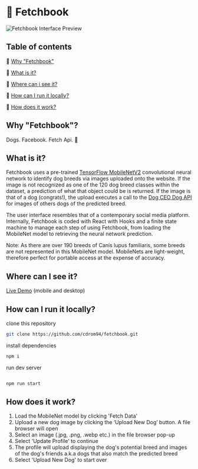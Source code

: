 # 🎾 Fetchbook

![Fetchbook Interface Preview](/fetchbook-preview.png 'Fetchbook Interface Preview')

## Table of contents

🦴 [Why "Fetchbook"](#why-fetchbook)

🦴 [What is it?](#what-is-it)

🦴 [Where can i see it?](#where-can-i-see-it)

🦴 [How can I run it locally?](#how-can-i-run-it-locally)

🦴 [How does it work?](#how-does-it-work)

## Why "Fetchbook"?

Dogs. Facebook. Fetch Api. 🐩

## What is it?

Fetchbook uses a pre-trained
[TensorFlow MobileNetV2](https://github.com/tensorflow/tfjs-models/tree/master/mobilenet)
convolutional neural network to identify dog breeds via images uploaded onto the
website. If the image is not recognized as one of the 120 dog breed classes
within the dataset, a prediction of what that object could be is returned. If
the image is that of a dog (congrats!), the upload executes a call to the
[Dog CEO Dog API](https://dog.ceo/dog-api/breeds-list) for images of others dogs
of the predicted breed.

The user interface resembles that of a contemporary social media platform.
Internally, Fetchbook is coded with React with Hooks and a finite state machine
to manage each step of using Fetchbook, from loading the MobileNet model to
retrieving the neural network prediction.

Note: As there are over 190 breeds of Canis lupus familiaris, some breeds are
not represented in this MobileNet model. MobileNets are light-weight, therefore
perfect for portable access at the expense of accuracy.

## Where can I see it?

[Live Demo](https://fetchbook3000.netlify.app) (mobile and desktop)

## How can I run it locally?

clone this repository

```bash
git clone https://github.com/cdrom94/fetchbook.git
```

install dependencies

```bash
npm i
```

run dev server

```bash

npm run start

```

## How does it work?

1. Load the MobileNet model by clicking 'Fetch Data'
2. Upload a new dog image by clicking the ‘Upload New Dog’ button. A file
   browser will open
3. Select an image (.jpg, .png, .webp etc.) in the file browser pop-up
4. Select 'Update Profile' to continue
5. The profile will upload displaying the dog's potential breed and images of
   the dog's friends a.k.a dogs that also match the predicted breed
6. Select 'Upload New Dog' to start over
